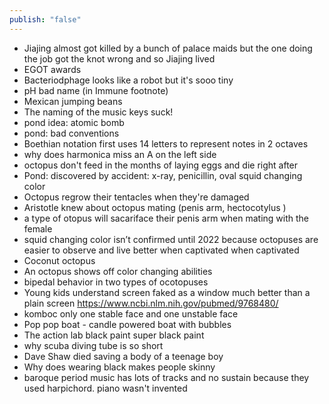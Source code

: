 ```yaml
---
publish: "false"
---
```

- Jiajing almost got killed by a bunch of palace maids but the one doing the job got the knot wrong and so Jiajing lived
- EGOT awards
- Bacteriodphage looks like a robot but it's sooo tiny
- pH bad name (in Immune footnote)
- Mexican jumping beans
- The naming of the music keys suck!
- pond idea: atomic bomb
- pond: bad conventions
- Boethian notation first uses 14 letters to represent notes in 2 octaves 
- why does harmonica miss an A on the left side
- octopus don't feed in the months of laying eggs and die right after
- Pond: discovered by accident: x-ray, penicillin, oval squid changing color
- Octopus regrow their tentacles when they're damaged
- Aristotle knew about octopus mating (penis arm, hectocotylus )
- a type of otopus will sacariface their penis arm when mating with the female
- squid changing color isn’t confirmed until 2022 because octopuses are easier to observe and live better when captivated when captivated
- Coconut octopus 
- An octopus shows off color changing abilities 
- bipedal behavior in two types of ocotopuses
- Young kids understand screen faked as a window much better than a plain screen https://www.ncbi.nlm.nih.gov/pubmed/9768480/
- komboc only one stable face and one unstable face
- Pop pop boat - candle powered boat with bubbles
- The action lab black paint super black paint
- why scuba diving tube is so short
- Dave Shaw died saving a body of a teenage boy
- Why does wearing black makes people skinny 
- baroque period music has lots of tracks and no sustain because they used harpichord. piano wasn't invented


